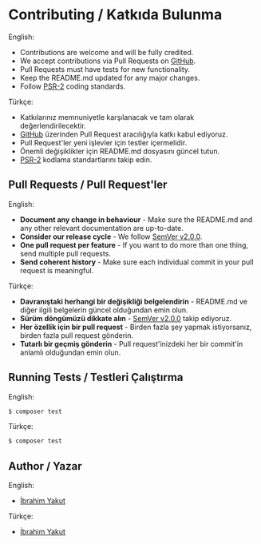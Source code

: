 # Contributing / Katkıda Bulunma

English:
- Contributions are welcome and will be fully credited.
- We accept contributions via Pull Requests on [GitHub](https://github.com/yktibrahim/laravel-package-starter-kit).
- Pull Requests must have tests for new functionality.
- Keep the README.md updated for any major changes.
- Follow [PSR-2](https://github.com/php-fig/fig-standards/blob/master/accepted/PSR-2-coding-style-guide.md) coding standards.

Türkçe:
- Katkılarınız memnuniyetle karşılanacak ve tam olarak değerlendirilecektir.
- [GitHub](https://github.com/yktibrahim/laravel-package-starter-kit) üzerinden Pull Request aracılığıyla katkı kabul ediyoruz.
- Pull Request'ler yeni işlevler için testler içermelidir.
- Önemli değişiklikler için README.md dosyasını güncel tutun.
- [PSR-2](https://github.com/php-fig/fig-standards/blob/master/accepted/PSR-2-coding-style-guide.md) kodlama standartlarını takip edin.

## Pull Requests / Pull Request'ler

English:
- **Document any change in behaviour** - Make sure the README.md and any other relevant documentation are up-to-date.
- **Consider our release cycle** - We follow [SemVer v2.0.0](https://semver.org/).
- **One pull request per feature** - If you want to do more than one thing, send multiple pull requests.
- **Send coherent history** - Make sure each individual commit in your pull request is meaningful.

Türkçe:
- **Davranıştaki herhangi bir değişikliği belgelendirin** - README.md ve diğer ilgili belgelerin güncel olduğundan emin olun.
- **Sürüm döngümüzü dikkate alın** - [SemVer v2.0.0](https://semver.org/) takip ediyoruz.
- **Her özellik için bir pull request** - Birden fazla şey yapmak istiyorsanız, birden fazla pull request gönderin.
- **Tutarlı bir geçmiş gönderin** - Pull request'inizdeki her bir commit'in anlamlı olduğundan emin olun.

## Running Tests / Testleri Çalıştırma

English:
```bash
$ composer test
```

Türkçe:
```bash
$ composer test
```

## Author / Yazar

English:
- [İbrahim Yakut](https://github.com/yktibrahim)

Türkçe:
- [İbrahim Yakut](https://github.com/yktibrahim)
